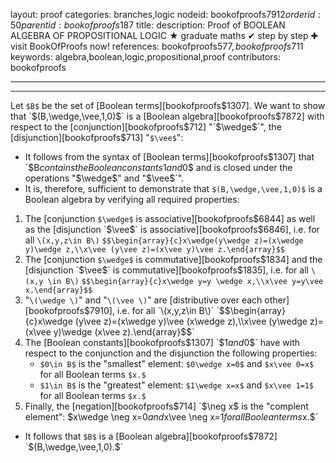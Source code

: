 layout: proof
categories: branches,logic
nodeid: bookofproofs$7912
orderid: 50
parentid: bookofproofs$187
title: 
description:  Proof of BOOLEAN ALGEBRA OF PROPOSITIONAL LOGIC &#9733; graduate maths &#10004; step by step &#10010; visit BookOfProofs now!
references: bookofproofs$577,bookofproofs$711
keywords: algebra,boolean,logic,propositional,proof
contributors: bookofproofs

---


---

Let `$B$` be the set of [Boolean terms][bookofproofs$1307]. We want to show that `$(B,\wedge,\vee,1,0)$` is a [Boolean algebra][bookofproofs$7872] with respect to the [conjunction][bookofproofs$712] "`$\wedge$`", the [disjunction][bookofproofs$713] "`$\vee$`":
* It follows from the syntax of [Boolean terms][bookofproofs$1307] that `$B$` contains the Boolean constants `$1$` and `$0$` and is closed under the operations "`$\wedge$`" and "`$\vee$`".
* It is, therefore, sufficient to demonstrate that `$(B,\wedge,\vee,1,0)$` is a Boolean algebra by verifying all required properties:
1. The [conjunction `$\wedge$` is associative][bookofproofs$6844] as well as the [disjunction `$\vee$` is associative][bookofproofs$6846], i.e. for all `\(x,y,z\in B\)` `$$\begin{array}{c}x\wedge(y\wedge z)=(x\wedge y)\wedge z,\\x\vee (y\vee z)=(x\vee y)\vee z.\end{array}$$`
1. The [conjunction `$\wedge$` is commutative][bookofproofs$1834] and the [disjunction `$\vee$` is commutative][bookofproofs$1835],  i.e. for all `\(x,y \in B\)` `$$\begin{array}{c}x\wedge y=y \wedge x,\\x\vee y=y\vee x.\end{array}$$` 
1. "`\(\wedge \)`" and "`\(\vee \)`" are [distributive over each other][bookofproofs$7910], i.e. for all `\(x,y,z\in B\)` `$$\begin{array}{c}x\wedge (y\vee z)=(x\wedge y)\vee (x\wedge z),\\x\vee (y\wedge z)=(x\vee y)\wedge (x\vee z).\end{array}$$`
1. The [Boolean constants][bookofproofs$1307] `$1$` and `$0$` have with respect to the conjunction and the disjunction the following properties:
   * `$0\in B$` is the "smallest" element: `$0\wedge x=0$` and `$x\vee 0=x$` for all Boolean terms `$x.$`
   * `$1\in B$` is the "greatest" element: `$1\wedge x=x$` and `$x\vee 1=1$` for all Boolean terms `$x.$`
1. Finally, the [negation][bookofproofs$714] `$\neg x$` is the "complent element": `$x\wedge \neg x=0$` and `$x\vee \neg x=1$`  for all Boolean terms `$x.$`


* It follows that `$B$` is a [Boolean algebra][bookofproofs$7872] `$(B,\wedge,\vee,1,0).$`
